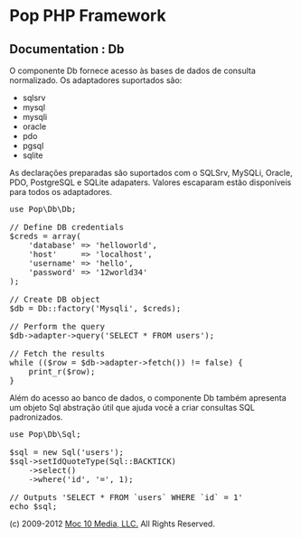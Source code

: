 Pop PHP Framework
=================

Documentation : Db
------------------

O componente Db fornece acesso às bases de dados de consulta normalizado. Os adaptadores suportados são:

* sqlsrv
* mysql
* mysqli
* oracle
* pdo
* pgsql
* sqlite

As declarações preparadas são suportados com o SQLSrv, MySQLi, Oracle, PDO, PostgreSQL e SQLite adapaters. Valores escaparam estão disponíveis para todos os adaptadores.

<pre>
use Pop\Db\Db;

// Define DB credentials
$creds = array(
    'database' => 'helloworld',
    'host'     => 'localhost',
    'username' => 'hello',
    'password' => '12world34'
);

// Create DB object
$db = Db::factory('Mysqli', $creds);

// Perform the query
$db->adapter->query('SELECT * FROM users');

// Fetch the results
while (($row = $db->adapter->fetch()) != false) {
    print_r($row);
}
</pre>

Além do acesso ao banco de dados, o componente Db também apresenta um objeto Sql abstração útil que ajuda você a criar consultas SQL padronizados.

<pre>
use Pop\Db\Sql;

$sql = new Sql('users');
$sql->setIdQuoteType(Sql::BACKTICK)
    ->select()
    ->where('id', '=', 1);

// Outputs 'SELECT * FROM `users` WHERE `id` = 1'
echo $sql;
</pre>

(c) 2009-2012 [Moc 10 Media, LLC.](http://www.moc10media.com) All Rights Reserved.
